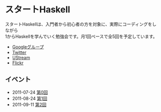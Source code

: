 スタートHaskell
===============

スタートHaskellは、入門者から初心者の方を対象に、実際にコーディングをしながら\
1からHaskellを学んでいく勉強会です。月1回ペースで全5回を予定しています。

* [Googleグループ](https://groups.google.com/group/start-haskell?hl=ja)
* [Twitter](http://twitter.com/#!/start_haskell)
* [UStream](http://www.ustream.tv/channel/start-haskell)
* [Flickr](http://www.flickr.com/groups/start_haskell/)

イベント
--------

* 2011-07-24 [第0回](http://atnd.org/events/17468)
* 2011-08-24 [第1回](http://atnd.org/events/18538)
* 2011-09-11 [第2回](http://atnd.org/events/19581)
